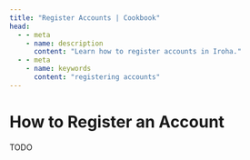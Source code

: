 ```yaml
---
title: "Register Accounts | Cookbook"
head:
  - - meta
    - name: description
      content: "Learn how to register accounts in Iroha."
  - - meta
    - name: keywords
      content: "registering accounts"
---
```


# How to Register an Account

TODO